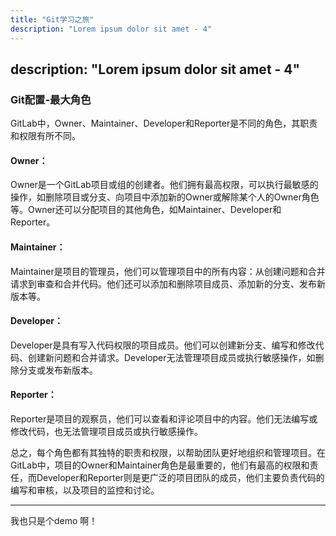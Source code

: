 ```yaml
---
title: "Git学习之旅"
description: "Lorem ipsum dolor sit amet - 4"
---
```



description: "Lorem ipsum dolor sit amet - 4"
---



### Git配置-最大角色
GitLab中，Owner、Maintainer、Developer和Reporter是不同的角色，其职责和权限有所不同。

#### Owner：
Owner是一个GitLab项目或组的创建者。他们拥有最高权限，可以执行最敏感的操作，如删除项目或分支、向项目中添加新的Owner或解除某个人的Owner角色等。Owner还可以分配项目的其他角色，如Maintainer、Developer和Reporter。
#### Maintainer：
Maintainer是项目的管理员，他们可以管理项目中的所有内容：从创建问题和合并请求到审查和合并代码。他们还可以添加和删除项目成员、添加新的分支、发布新版本等。
#### Developer：
Developer是具有写入代码权限的项目成员。他们可以创建新分支、编写和修改代码、创建新问题和合并请求。Developer无法管理项目成员或执行敏感操作，如删除分支或发布新版本。
#### Reporter：
Reporter是项目的观察员，他们可以查看和评论项目中的内容。他们无法编写或修改代码，也无法管理项目成员或执行敏感操作。

总之，每个角色都有其独特的职责和权限，以帮助团队更好地组织和管理项目。在GitLab中，项目的Owner和Maintainer角色是最重要的，他们有最高的权限和责任，而Developer和Reporter则是更广泛的项目团队的成员，他们主要负责代码的编写和审核，以及项目的监控和讨论。

***
我也只是个demo 啊！




